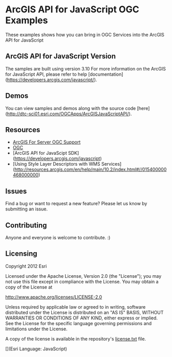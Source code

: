 ﻿# ArcGIS API for JavaScript OGC Examples 

These examples shows how you can bring in OGC Services into the ArcGIS API for JavaScript

## ArcGIS API for JavaScript Version
The samples are built using version 3.10
For more information on the ArcGIS for JavaScript API, please refer to help [documentation] (https://developers.arcgis.com/javascript/). 

## Demos
You can view samples and demos along with the source code [here] (http://dtc-sci01.esri.com/OGCApps/ArcGISJavaScriptAPI/). 

## Resources

* [ArcGIS For Server OGC Support](http://resources.arcgis.com/en/help/main/10.2/index.html#//00sp0000000n000000)
* [OGC](http://www.opengeospatial.org/)
* [ArcGIS API for JavaScipt SDK] (https://developers.arcgis.com/javascript)
* [Using Style Layer Descriptors with WMS Services] (http://resources.arcgis.com/en/help/main/10.2/index.html#//015400000468000000)

## Issues

Find a bug or want to request a new feature?  Please let us know by submitting an issue.

## Contributing

Anyone and everyone is welcome to contribute. :)

## Licensing
Copyright 2012 Esri

Licensed under the Apache License, Version 2.0 (the "License");
you may not use this file except in compliance with the License.
You may obtain a copy of the License at

   http://www.apache.org/licenses/LICENSE-2.0

Unless required by applicable law or agreed to in writing, software
distributed under the License is distributed on an "AS IS" BASIS,
WITHOUT WARRANTIES OR CONDITIONS OF ANY KIND, either express or implied.
See the License for the specific language governing permissions and
limitations under the License.

A copy of the license is available in the repository's [license.txt](license.txt) file.

[](Esri Language: JavaScript)